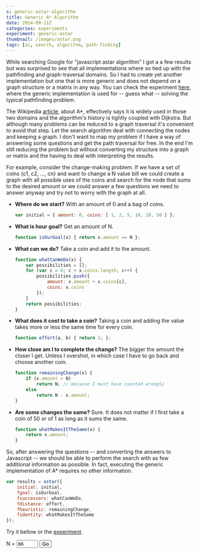 ```yaml
---
s: generic-astar-algorithm
title: Generic A* Algorithm
date: 2014-09-11Z
categories: experiments
experiment: generic-astar
thumbnail: /images/astar.png
tags: [ai, search, algorithm, path-finding]
---
```


While searching Google for "javascript astar algorithm" I got a a few results
but was surprised to see that all implementations where so tied up with the
pathfinding and graph-traversal domains. So I had to create yet another
implementation but one that is more generic and does not depend on a graph
structure or a matrix in any way. You can check the experiment [here][ex1],
where the generic implementation is used for -- guess what -- solving the
typical pathfinding problem.

The Wikipedia [article][wp1], about A\*, effectively says it is widely used in
those two domains and the algorithm's history is tightly coupled with
Dijkstra. But although many problems can be reduced to a graph traversal it's
convenient to avoid that step. Let the search algorithm deal with connecting the
nodes and keeping a graph. I don't want to map my problem if I have a way of
answering some questions and get the path traversal for free. In the end I'm
still reducing the problem but without converting my structure into a graph or
matrix and the having to deal with interpreting the results.

For example, consider the change-making problem. If we have a set of coins {c1,
c2, ..., cn} and want to change a N value bill we could create a graph with all
possible uses of the coins and search for the node that sums to the desired
amount or we could answer a few questions we need to answer anyway and try not
to worry with the graph at all.

  * **Where do we start?** With an amount of 0 and a bag of coins.
    ``` javascript
    var initial = { amount: 0, coins: [ 1, 2, 5, 10, 20, 50 ] };
    ```

  * **What is hour goal?** Get an amount of N.
    ``` javascript
    function isOurGoal(x) { return x.amount == N };
    ```

  * **What can we do?** Take a coin and add it to the amount.
    ``` javascript
    function whatCanWeDo(x) { 
        var possibilities = [];
        for (var c = 0; c < x.coins.length; c++) {
            possibilities.push({ 
                amount: x.amount + x.coins[c], 
                coins: x.coins 
            });
        }
        return possibilities;
    }
    ```

  * **What does it cost to take a coin?** Taking a coin and adding the value
    takes more or less the same time for every coin.
    ``` javascript
    function effort(a, b) { return 1; };
    ```

  * **How close am I to complete the change?** The bigger the amount the closer I
    get. Unless I overshot, in which case I have to go back and choose another
    coin.
    ``` javascript
    function remainingChange(x) { 
        if (x.amount > N)
            return N; // because I must have counted wrongly
        else
            return N - x.amount;
    }
    ```

  * **Are some changes the same?** Sure. It does not matter if I first take a
    coin of 50 or of 1 as long as it sums the same.

    ``` javascript
    function whatMakesItTheSame(x) { 
        return x.amount;
    }
    ```

So, after answering the questions -- and converting the answers to Javascript --
we should be able to perform the search with as few additional information as
possible. In fact, executing the generic implementation of A\* requires no other
information.

``` javascript
var results = astar({
    initial: initial,
    fgoal: isOurGoal,
    fsuccessors: whatCanWeDo,
    fdistance: effort,
    fheuristic: remainingChange,
    fidentity: whatMakesItTheSame
});
```

<script src="/experiments/generic-astar/js/ext/heap.js"></script>
<script src="/experiments/generic-astar/js/astar.js"></script>
<script type="text/javascript">
    var N = 1;

    var initial = { amount: 0, coins: [ 1, 2, 5, 10, 20, 50 ] };
    function isOurGoal(x) { return x.amount == N };
    function whatCanWeDo(x) { 
        var possibilities = [];
        for (var c = 0; c < x.coins.length; c++) {
            possibilities.push({ 
                amount: x.amount + x.coins[c], 
                coins: x.coins 
            });
        }
        return possibilities;
    }
    function effort(a, b) { return 1; };
    function remainingChange(x) { 
        if (x.amount > N)
            return N; // because I must have counted wrongly
        else
            return N - x.amount;
    }
    function whatMakesItTheSame(x) { 
        return x.amount;
    }

    function doChange() {
        N = parseInt(document.getElementById("valueN").value);

        if (isNaN(N)) {
            return;
        }

        var results = astar({
            initial: initial,
            fgoal: isOurGoal,
            fsuccessors: whatCanWeDo,
            fdistance: effort,
            fheuristic: remainingChange,
            fidentity: whatMakesItTheSame
        });

        var coins = [];
        var step = results.path[0];
        for (var i = 1; i < results.path.length; i++) {
            coins.push(results.path[i].amount - step.amount);
            step = results.path[i];
        }

        document.getElementById("result").innerHTML = coins.join(", ");
    }

    function editedNValue() {
        document.getElementById("result").innerHTML = "";
        N = parseInt(document.getElementById("valueN").value);
        document.getElementById("goButton").disabled = isNaN(N);
    }
</script>

Try it bellow or the [experiment][ex1].

<p>
    N = <input id="valueN" 
               type="text" value="66" size="4" onkeyup="editedNValue();"/>
    <button id="goButton" onclick="doChange();">Go</button> &nbsp;
    <span id="result"></span>
</p>

[ex1]: /experiments/generic-astar/
[wp1]: http://en.wikipedia.org/wiki/A*_search_algorithm
